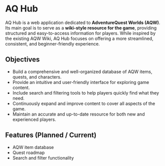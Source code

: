 # AQ Hub

AQ Hub is a web application dedicated to **AdventureQuest Worlds (AQW)**. Its main goal is to serve as a **wiki-style resource for the game**, providing structured and easy-to-access information for players. While inspired by the existing AQW Wiki, AQ Hub focuses on offering a more streamlined, consistent, and beginner-friendly experience.  

## Objectives

- Build a comprehensive and well-organized database of AQW items, quests, and characters.  
- Provide an intuitive and user-friendly interface for exploring game content.  
- Include search and filtering tools to help players quickly find what they need.  
- Continuously expand and improve content to cover all aspects of the game.  
- Maintain an accurate and up-to-date resource for both new and experienced players.  

## Features (Planned / Current)

- AQW item database  
- Quest roadmap  
- Search and filter functionality  
